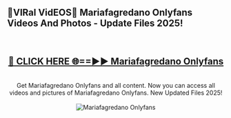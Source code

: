 <h2>🔴VIRal VidEOS🔴 Mariafagredano Onlyfans Videos And Photos - Update Files 2025!</h2>
<br>
<div align="center">
<h2><a href="https://virallinks.top/odZfE0" rel="nofollow">🔴 CLICK HERE 🌐==►► Mariafagredano Onlyfans</a></h2>
<br>
Get Mariafagredano Onlyfans and all content. Now you can access all videos and pictures of Mariafagredano Onlyfans. New Updated Files 2025!
<br>
<br>
<a href="https://virallinks.top/odZfE0" rel="nofollow" data-target="animated-image.originalLink"><img src="https://i.imgur.com/dJHk4Zq.gif)" alt="Mariafagredano Onlyfans" style="max-width: 100%; display: inline-block;" data-target="animated-image.originalImage"></a>
</div>
<br>
